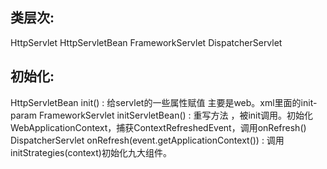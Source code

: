 类层次:
-------------------
HttpServlet
HttpServletBean
FrameworkServlet
DispatcherServlet

初始化:
-------------------	
HttpServletBean init() : 给servlet的一些属性赋值 主要是web。xml里面的init-param
FrameworkServlet initServletBean() : 重写方法 ，被init调用。初始化WebApplicationContext，捕获ContextRefreshedEvent，调用onRefresh()
DispatcherServlet onRefresh(event.getApplicationContext()) : 调用initStrategies(context)初始化九大组件。
